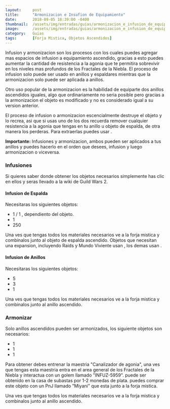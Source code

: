 ```yaml
---
layout:     post
title:      "Armonizacion e Insufion de Equipamiento"
date:       2018-09-05 18:39:00 -0400
thumbnail:  /assets/img/entradas/guias/armonizacion_e_infusion_de_equipamiento_thumbnail.jpg
image:      /assets/img/entradas/guias/armonizacion_e_infusion_de_equipamiento.jpg
category:   Guias
tags:       [Forja Mistica, Objetos Ascendidos]
---
```


<p>Infusion y armonizacion son los procesos con los cuales puedes agregar mas espacios de infusion a equipamiento ascendido, gracias a esto puedes aumentar la cantidad de resistencia a la agonia que te permitira sobrevivir en los niveles mas profundos de los Fractales de la Niebla. El proceso de infusion solo puede ser usado en anillos y espaldares mientras que la armonizacion solo puede ser aplicada a anillos.</p>

<p>Otro uso popular de la armonizacion es la habilidad de equiparte dos anillos ascendidos iguales, algo que ordinariamente no seria posible pero gracias a la armonizacion el objeto es modificado y no es considerado igual a su version anterior.</p>

<p>El proceso de infusion o armonizacion escencialmente destruye el objeto y lo recrea, asi que si usas uno de los dos recuerda remover cualquier resistencia a la agonia que tengas en tu anillo u objeto de espalda, de otra manera los perderas. Para extraerlas puedes usar <span class="embed-link"><span data-armory-embed="items" data-armory-ids="76409" data-armory-inline-text="wiki" data-armory-size="24"></span></span>.</p>

<p><strong>Importante:</strong> Infusiones y armonizacion, ambos pueden ser aplicados a tus anillos y puedes hacerlo en el orden que desees, infusion y luego armonizacion o viceversa.</p>

<h3>Infusiones</h3>

<p>Si quieres saber donde obtener los objetos necesarios simplemente has clic en ellos y seras llevado a la wiki de Guild Wars 2.</p>

<h4>Infusion de Espalda</h4>

<p>Necesitaras los siguientes objetos:</p>

<ul>
  <li>1 <span class="embed-link"><span data-armory-embed="items" data-armory-ids="38024" data-armory-inline-text="wiki" data-armory-size="24"></span></span> / 1 <span class="embed-link"><span data-armory-embed="items" data-armory-ids="38023" data-armory-inline-text="wiki" data-armory-size="24"></span></span>, dependiento del objeto.</li>
  <li>1 <span class="embed-link"><span data-armory-embed="items" data-armory-ids="37070" data-armory-inline-text="wiki" data-armory-size="24"></span></span></li>
  <li>250 <span class="embed-link"><span data-armory-embed="items" data-armory-ids="19721" data-armory-inline-text="wiki" data-armory-size="24"></span></span></li>
</ul>

<p>Una ves que tengas todos los materiales necesarios ve a la forja mistica y combinalos junto al objeto de espalda ascendido. Objetos que necesitan una expansion, incluyendo Raids y Mundo Viviente usan <span class="embed-link"><span data-armory-embed="items" data-armory-ids="38024" data-armory-inline-text="wiki" data-armory-size="24"></span></span>, los demas usan <span class="embed-link"><span data-armory-embed="items" data-armory-ids="38023" data-armory-inline-text="wiki" data-armory-size="24"></span></span>.</p>

<h4>Infusion de Anillos</h4>

<p>Necesitaras los siguientes objetos:</p>

<ul>
  <li>5 <span class="embed-link"><span data-armory-embed="items" data-armory-ids="38014" data-armory-inline-text="wiki" data-armory-size="24"></span></span></li>
  <li>3 <span class="embed-link"><span data-armory-embed="items" data-armory-ids="38023" data-armory-inline-text="wiki" data-armory-size="24"></span></span></li>
  <li>1 <span class="embed-link"><span data-armory-embed="items" data-armory-ids="38024" data-armory-inline-text="wiki" data-armory-size="24"></span></span></li>
</ul>

<p>Una ves que tengas todos los materiales necesarios ve a la forja mistica y combinalos junto al anillo ascendido.</p>

<h3>Armonizar</h3>

<p>Solo anillos ascendidos pueden ser armonizados, los siguiente objetos son necesarios:</p>

<ul>
  <li>1 <span class="embed-link"><span data-armory-embed="items" data-armory-ids="73381" data-armory-inline-text="wiki" data-armory-size="24"></span></span></li>
  <li>1 <span class="embed-link"><span data-armory-embed="items" data-armory-ids="49424" data-armory-inline-text="wiki" data-armory-size="24"></span></span></li>
  <li>1 <span class="embed-link"><span data-armory-embed="items" data-armory-ids="20796" data-armory-inline-text="wiki" data-armory-size="24"></span></span></li>
</ul>

<p>Para obtener <span class="embed-link"><span data-armory-embed="items" data-armory-ids="73381" data-armory-inline-text="wiki" data-armory-size="24"></span></span> debes entrenar la maestria "Canalizador de agonia", una ves que tengas esta maestria entra en el area general de los Fractales de la Niebla y interactua con un golem llamado "INFUZ-5959". <span class="embed-link"><span data-armory-embed="items" data-armory-ids="49424" data-armory-inline-text="wiki" data-armory-size="24"></span></span> puede ser obtenido en la casa de subastas por 1-2 monedas de plata. <span class="embed-link"><span data-armory-embed="items" data-armory-ids="20796" data-armory-inline-text="wiki" data-armory-size="24"></span></span> puedes comprar este objeto con un PnJ llamado "Miyani" que esta junto a la forja mistica.</p>

<p>Una ves que tengas todos los materiales necesarios ve a la forja mistica y combinalos junto al anillo ascendido.</p>

